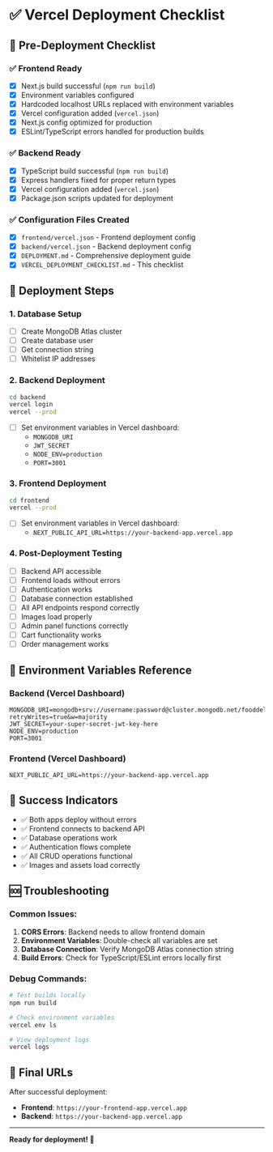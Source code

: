 # ✅ Vercel Deployment Checklist

## 🎯 Pre-Deployment Checklist

### ✅ Frontend Ready
- [x] Next.js build successful (`npm run build`)
- [x] Environment variables configured
- [x] Hardcoded localhost URLs replaced with environment variables
- [x] Vercel configuration added (`vercel.json`)
- [x] Next.js config optimized for production
- [x] ESLint/TypeScript errors handled for production builds

### ✅ Backend Ready  
- [x] TypeScript build successful (`npm run build`)
- [x] Express handlers fixed for proper return types
- [x] Vercel configuration added (`vercel.json`)
- [x] Package.json scripts updated for deployment

### ✅ Configuration Files Created
- [x] `frontend/vercel.json` - Frontend deployment config
- [x] `backend/vercel.json` - Backend deployment config
- [x] `DEPLOYMENT.md` - Comprehensive deployment guide
- [x] `VERCEL_DEPLOYMENT_CHECKLIST.md` - This checklist

## 🚀 Deployment Steps

### 1. Database Setup
- [ ] Create MongoDB Atlas cluster
- [ ] Create database user
- [ ] Get connection string
- [ ] Whitelist IP addresses

### 2. Backend Deployment
```bash
cd backend
vercel login
vercel --prod
```
- [ ] Set environment variables in Vercel dashboard:
  - `MONGODB_URI`
  - `JWT_SECRET`
  - `NODE_ENV=production`
  - `PORT=3001`

### 3. Frontend Deployment
```bash
cd frontend
vercel --prod
```
- [ ] Set environment variables in Vercel dashboard:
  - `NEXT_PUBLIC_API_URL=https://your-backend-app.vercel.app`

### 4. Post-Deployment Testing
- [ ] Backend API accessible
- [ ] Frontend loads without errors
- [ ] Authentication works
- [ ] Database connection established
- [ ] All API endpoints respond correctly
- [ ] Images load properly
- [ ] Admin panel functions correctly
- [ ] Cart functionality works
- [ ] Order management works

## 🔧 Environment Variables Reference

### Backend (Vercel Dashboard)
```env
MONGODB_URI=mongodb+srv://username:password@cluster.mongodb.net/fooddelivery?retryWrites=true&w=majority
JWT_SECRET=your-super-secret-jwt-key-here
NODE_ENV=production
PORT=3001
```

### Frontend (Vercel Dashboard)
```env
NEXT_PUBLIC_API_URL=https://your-backend-app.vercel.app
```

## 🎉 Success Indicators

- ✅ Both apps deploy without errors
- ✅ Frontend connects to backend API
- ✅ Database operations work
- ✅ Authentication flows complete
- ✅ All CRUD operations functional
- ✅ Images and assets load correctly

## 🆘 Troubleshooting

### Common Issues:
1. **CORS Errors**: Backend needs to allow frontend domain
2. **Environment Variables**: Double-check all variables are set
3. **Database Connection**: Verify MongoDB Atlas connection string
4. **Build Errors**: Check for TypeScript/ESLint errors locally first

### Debug Commands:
```bash
# Test builds locally
npm run build

# Check environment variables
vercel env ls

# View deployment logs
vercel logs
```

## 📱 Final URLs

After successful deployment:
- **Frontend**: `https://your-frontend-app.vercel.app`
- **Backend**: `https://your-backend-app.vercel.app`

---

**Ready for deployment! 🚀**